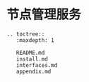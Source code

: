 # 节点管理服务

```eval_rst
.. toctree::
   :maxdepth: 1

   README.md
   install.md
   interfaces.md
   appendix.md
```
